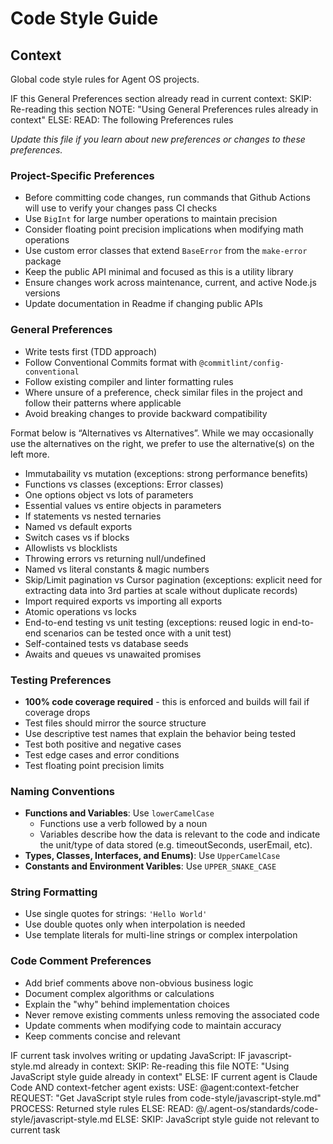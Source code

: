# Code Style Guide

## Context

Global code style rules for Agent OS projects.

<conditional-block context-check="general-preferences">
IF this General Preferences section already read in current context:
  SKIP: Re-reading this section
  NOTE: "Using General Preferences rules already in context"
ELSE:
  READ: The following Preferences rules

_Update this file if you learn about new preferences or changes to these preferences._

### Project-Specific Preferences

- Before committing code changes, run commands that Github Actions will use to verify your changes pass CI checks
- Use `BigInt` for large number operations to maintain precision
- Consider floating point precision implications when modifying math operations
- Use custom error classes that extend `BaseError` from the `make-error` package
- Keep the public API minimal and focused as this is a utility library
- Ensure changes work across maintenance, current, and active Node.js versions
- Update documentation in Readme if changing public APIs

### General Preferences

- Write tests first (TDD approach)
- Follow Conventional Commits format with `@commitlint/config-conventional`
- Follow existing compiler and linter formatting rules
- Where unsure of a preference, check similar files in the project and follow their patterns where applicable
- Avoid breaking changes to provide backward compatibility

Format below is “Alternatives vs Alternatives”. While we may occasionally use the alternatives on the right, we prefer to use the alternative(s) on the left more.

- Immutabaility vs mutation (exceptions: strong performance benefits)
- Functions vs classes (exceptions: Error classes)
- One options object vs lots of parameters
- Essential values vs entire objects in parameters
- If statements vs nested ternaries
- Named vs default exports
- Switch cases vs if blocks
- Allowlists vs blocklists
- Throwing errors vs returning null/undefined
- Named vs literal constants & magic numbers
- Skip/Limit pagination vs Cursor pagination (exceptions: explicit need for extracting data into 3rd parties at scale without duplicate records)
- Import required exports vs importing all exports
- Atomic operations vs locks
- End-to-end testing vs unit testing (exceptions: reused logic in end-to-end scenarios can be tested once with a unit test)
- Self-contained tests vs database seeds
- Awaits and queues vs unawaited promises

### Testing Preferences

- **100% code coverage required** - this is enforced and builds will fail if coverage drops
- Test files should mirror the source structure
- Use descriptive test names that explain the behavior being tested
- Test both positive and negative cases
- Test edge cases and error conditions
- Test floating point precision limits

### Naming Conventions

- **Functions and Variables**: Use `lowerCamelCase`
  - Functions use a verb followed by a noun
  - Variables describe how the data is relevant to the code and indicate the unit/type of data stored (e.g. timeoutSeconds, userEmail, etc).
- **Types, Classes, Interfaces, and Enums)**: Use `UpperCamelCase`
- **Constants and Environment Varibles**: Use `UPPER_SNAKE_CASE`

### String Formatting

- Use single quotes for strings: `'Hello World'`
- Use double quotes only when interpolation is needed
- Use template literals for multi-line strings or complex interpolation

### Code Comment Preferences

- Add brief comments above non-obvious business logic
- Document complex algorithms or calculations
- Explain the "why" behind implementation choices
- Never remove existing comments unless removing the associated code
- Update comments when modifying code to maintain accuracy
- Keep comments concise and relevant
  </conditional-block>

<conditional-block task-condition="javascript" context-check="javascript-style">
IF current task involves writing or updating JavaScript:
  IF javascript-style.md already in context:
    SKIP: Re-reading this file
    NOTE: "Using JavaScript style guide already in context"
  ELSE:
    <context_fetcher_strategy>
      IF current agent is Claude Code AND context-fetcher agent exists:
        USE: @agent:context-fetcher
        REQUEST: "Get JavaScript style rules from code-style/javascript-style.md"
        PROCESS: Returned style rules
      ELSE:
        READ: @/.agent-os/standards/code-style/javascript-style.md
    </context_fetcher_strategy>
ELSE:
  SKIP: JavaScript style guide not relevant to current task
</conditional-block>
